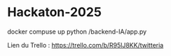 # Hackaton-2025

docker compuse up
python /backend-IA/app.py

Lien du Trello : https://trello.com/b/R95lJ8KK/twitteria

